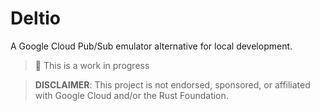 # Deltio

A Google Cloud Pub/Sub emulator alternative for local development.

> 🚧 This is a work in progress

> **DISCLAIMER**: This project is not endorsed, sponsored, or affiliated with Google Cloud and/or the Rust Foundation.